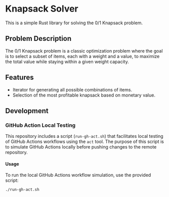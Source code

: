 # Knapsack Solver

This is a simple Rust library for solving the 0/1 Knapsack problem.

## Problem Description

The 0/1 Knapsack problem is a classic optimization problem where the goal is to select a subset of items, each with a weight and a value, to maximize the total value while staying within a given weight capacity.

## Features

- Iterator for generating all possible combinations of items.
- Selection of the most profitable knapsack based on monetary value.

## Development

### GitHub Action Local Testing

This repository includes a script (`run-gh-act.sh`) that facilitates local testing of GitHub 
Actions workflows using the `act` tool. The purpose of this script is to simulate GitHub Actions 
locally before pushing changes to the remote repository.

#### Usage

To run the local GitHub Actions workflow simulation, use the provided script:

```bash
./run-gh-act.sh
```
